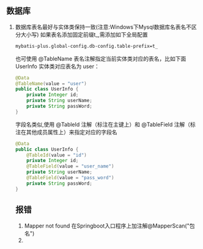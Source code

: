 ## 数据库

1. 数据库表名最好与实体类保持一致(注意:Windows下Mysql数据库名表名不区分大小写)
   如果表名添加固定前缀t_,需添加如下全局配置

   ``` xml
   mybatis-plus.global-config.db-config.table-prefix=t_
   ```

   也可使用 @TableName 表名注解指定当前实体类对应的表名，比如下面 UserInfo 实体类对应表名为 user：

   ```Java 
   @Data
   @TableName(value = "user")
   public class UserInfo {
       private Integer id;
       private String userName;
       private String passWord;
   }
   ```

   字段名类似,使用 @TableId 注解（标注在主键上）和 @TableField 注解（标注在其他成员属性上）来指定对应的字段名

   ```java
   @Data
   public class UserInfo {
       @TableId(value = "id")
       private Integer id;
       @TableField(value = "user_name")
       private String userName;
       @TableField(value = "pass_word")
       private String passWord;
   }
   
   ```

   

   ## 报错

   1. Mapper not found
      在Springboot入口程序上加注解@MapperScan("包名")
   2. 



